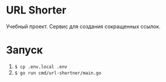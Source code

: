 # URL Shorter

Учебный проект. Сервис для создания сокращенных ссылок.

# Запуск

1. ``$ cp .env.local .env``
2. ``$ go run cmd/url-shortner/main.go``

